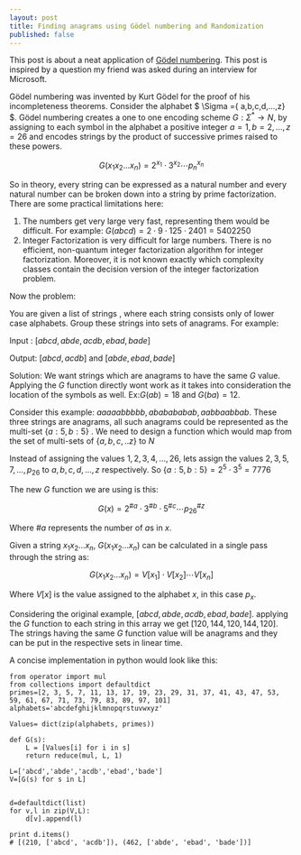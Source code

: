 ```yaml
---
layout: post
title: Finding anagrams using Gödel numbering and Randomization
published: false
---
```


This post is about a neat application of [Gödel numbering](https://en.wikipedia.org/wiki/G%C3%B6del_numbering). This post is inspired by a question my friend was asked during an interview for Microsoft. 


Gödel numbering was invented by Kurt Gödel for the proof of his incompleteness theorems. Consider the alphabet $ \Sigma =\{ a,b,c,d,...,z\} $. Gödel numbering creates a one to one encoding scheme $G: \Sigma^* \to N$, by assigning to each symbol in the alphabet a positive integer $a=1, b=2,...,z=26$ and encodes strings by the product of successive primes raised to these powers.


$$G(x_1x_2...x_n) = 2^{x_1} \cdot 3^{x_2} \cdots p_n^{x_n}$$


So in theory, every string can be expressed as a natural number and every natural number can be broken down into a string by prime factorization. There are some practical limitations here:


 1. The numbers get very large very fast, representing them would be difficult. For example: $G(abcd) = 2 \cdot 9 \cdot 125 \cdot 2401 = 5402250$
 2. Integer Factorization is very difficult for large numbers. There is no efficient, non-quantum integer factorization algorithm for integer factorization. Moreover, it is not known exactly which complexity classes contain the decision version of the integer factorization problem.

Now the problem:

You are given a list of strings , where each string consists only of lower case alphabets. Group these strings into sets of anagrams. For example:


Input : $[abcd,abde,acdb,ebad,bade]$


Output: $[abcd,acdb]$ and $[abde,ebad,bade]$

Solution:
We want strings which are anagrams to have the same $G$ value. Applying the $G$ function directly wont work as it takes into consideration the location of the symbols as well. Ex:$G(ab)=18$ and $G(ba)=12$.

Consider this example: $aaaaabbbbb,ababababab, aabbaabbab$. These three strings are anagrams, all such anagrams could be represented as the multi-set $\{a:5,b:5\}$ . We need to design a function which would map from the set of multi-sets of $\{a,b,c,..z\}$ to $N$

Instead of assigning the values $1,2,3,4,...,26$, lets assign the values $2,3,5,7,...,p_{26}$ to $a,b,c,d,...,z$ respectively. So $\{a:5,b:5\}=2^5\cdot3^5=7776$

The new $G$ function we are using is this:

$$
G(x) = 2^{ \#a} \cdot 3^{ \#b} \cdot 5^{ \#c} \cdots p_{26}^{\#z}
$$

Where $\#a$ represents the number of $a$s in $x$.

Given a string $x_1x_2...x_n$, $G(x_1x_2...x_n)$ can be calculated in a single pass through the string as:

$$G(x_1x_2...x_n) = V[x_1]\cdot V[x_2] \cdots V[x_n]$$

Where $V[x]$ is the value assigned to the alphabet $x$, in this case $p_x$.

Considering the original example,  $[abcd,abde,acdb,ebad,bade]$.
applying the $G$ function to each string in this array we get $[120,144,120,144,120]$.  The strings having the same $G$ function value will be anagrams and they can be put in the respective sets in linear time.

A concise implementation in python would look like this:

    from operator import mul
	from collections import defaultdict
	primes=[2, 3, 5, 7, 11, 13, 17, 19, 23, 29, 31, 37, 41, 43, 47, 53, 59, 61, 67, 71, 73, 79, 83, 89, 97, 101]
	alphabets='abcdefghijklmnopqrstuvwxyz'

	Values= dict(zip(alphabets, primes))

	def G(s):
		L = [Values[i] for i in s]
		return reduce(mul, L, 1)

	L=['abcd','abde','acdb','ebad','bade']
	V=[G(s) for s in L]


	d=defaultdict(list)
	for v,l in zip(V,L):
		d[v].append(l)

	print d.items()
	# [(210, ['abcd', 'acdb']), (462, ['abde', 'ebad', 'bade'])]
